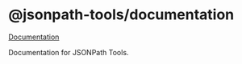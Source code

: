 # @jsonpath-tools/documentation

[Documentation](https://vosa53.github.io/jsonpath-tools/)

Documentation for JSONPath Tools.
